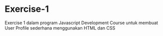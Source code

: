 # Exercise-1
Exercise 1 dalam program Javascript Development Course untuk membuat User Profile sederhana menggunakan HTML dan CSS
